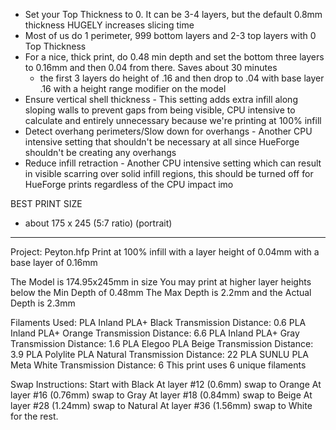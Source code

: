 - Set your Top Thickness to 0.  It can be 3-4 layers, but the default 0.8mm thickness HUGELY increases slicing time
- Most of us do 1 perimeter, 999 bottom layers and 2-3 top layers with 0 Top Thickness
- For a nice, thick print, do 0.48 min depth and set the bottom three layers to 0.16mm and then 0.04 from there. Saves about 30 minutes
	- the first 3 layers do height of .16 and then drop to .04 with base layer .16 with a height range modifier on the model
- Ensure vertical shell thickness - This setting adds extra infill along sloping walls to prevent gaps from being visible, CPU intensive to calculate and entirely unnecessary because we're printing at 100% infill 
- Detect overhang perimeters/Slow down for overhangs - Another CPU intensive setting that shouldn't be necessary at all since HueForge shouldn't be creating any overhangs
- Reduce infill retraction - Another CPU intensive setting which can result in visible scarring over solid infill regions, this should be turned off for HueForge prints regardless of the CPU impact imo


BEST PRINT SIZE
- about 175 x 245 (5:7 ratio) (portrait)




---
Project: Peyton.hfp
Print at 100% infill with a layer height of 0.04mm with a base layer of 0.16mm

 The Model is 174.95x245mm in size
 You may print at higher layer heights below the Min Depth of 0.48mm
 The Max Depth is 2.2mm and the Actual Depth is 2.3mm

Filaments Used:
	PLA Inland PLA+ Black Transmission Distance: 0.6
	PLA Inland PLA+ Orange Transmission Distance: 6.6
	PLA Inland PLA+ Gray Transmission Distance: 1.6
	PLA Elegoo PLA Beige Transmission Distance: 3.9
	PLA Polylite PLA Natural Transmission Distance: 22
	PLA SUNLU PLA Meta White Transmission Distance: 6
This print uses 6 unique filaments

Swap Instructions:
	Start with Black
	At layer #12 (0.6mm) swap to Orange
	At layer #16 (0.76mm) swap to Gray
	At layer #18 (0.84mm) swap to Beige
	At layer #28 (1.24mm) swap to Natural
	At layer #36 (1.56mm) swap to White for the rest.